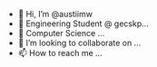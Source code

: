 - 👋 Hi, I’m @austiimw
- 👀 Engineering Student @ gecskp...
- 🌱 Computer Science ...
- 💞️ I’m looking to collaborate on ...
- 📫 How to reach me ...

<!---
austiimw/austiimw is a ✨ special ✨ repository because its `README.md` (this file) appears on your GitHub profile.
You can click the Preview link to take a look at your changes.
--->
